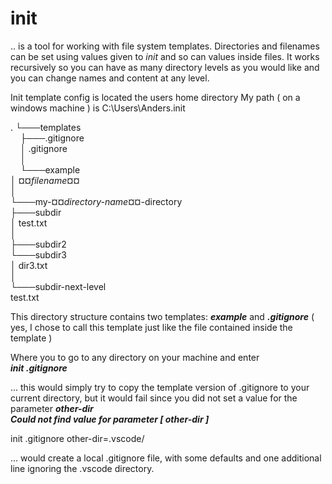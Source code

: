 # init
.. is a tool for working with file system templates. Directories and filenames can be set using values given to _init_ and so can values inside files.
It works recursively so you can have as many directory levels as you would like and you can change names and content at any level.

Init template config is located the users home directory
My path ( on a windows machine ) is C:\Users\Anders\.init

.
└───templates  
    ├───.gitignore  
    │       .gitignore  
    │  
    └───example  
        │   ¤¤_filename_¤¤  
        │  
        └───my-¤¤_directory-name_¤¤-directory  
            ├───subdir  
            │       test.txt  
            │  
            ├───subdir2  
            └───subdir3  
                │   dir3.txt  
                │  
                └───subdir-next-level  
                        test.txt  

This directory structure contains two templates: ___example___ and ___.gitignore___ ( yes, I chose to call this template just like the file contained inside the template )

Where you to go to any directory on your machine and enter  
___init .gitignore___  

... this would simply try to copy the template version of .gitignore to your current directory, but it would fail since you did not set a value for the parameter ___other-dir___  
___Could not find value for parameter [ other-dir ]___  

init .gitignore other-dir=.vscode/  

... would create a local .gitignore file, with some defaults and one additional line ignoring the .vscode directory.